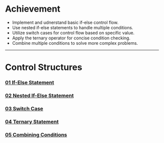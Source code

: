 # Achievement
- Implement and udnerstand basic if-else control flow.
- Use nested if-else statements to handle multiple conditions.
- Utilize switch cases for control flow based on specific value.
- Apply the ternary operator for concise condition checking.
- Combine multiple conditions to solve more complex problems.
---
# Control Structures
### [01 If-Else Statement](./01_if_else_statement.js)
### [02 Nested If-Else Statement](./02_nested_if_else_statement.js)
### [03 Switch Case](./03_switch_case.js)
### [04 Ternary Statement](./04_ternary_statement.js)
### [05 Combining Conditions](./05_combining_condition.js)